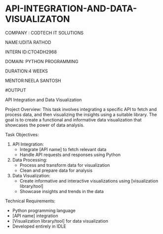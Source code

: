 # API-INTEGRATION-AND-DATA-VISUALIZATON
COMPANY : CODTECH IT SOLUTIONS

NAME:UDITA RATHOD

INTERN ID:CTO4DH2968

DOMAIN: PYTHON PROGRAMMING

DURATION:4 WEEKS

MENTOR:NEELA SANTOSH

#OUTPUT

API Integration and Data Visualization

Project Overview:
This task involves integrating a specific API to fetch and process data, and then visualizing the insights using a suitable library. The goal is to create a functional and informative data visualization that showcases the power of data analysis.

Task Objectives:

1. API Integration:
    - Integrate [API name] to fetch relevant data
    - Handle API requests and responses using Python
2. Data Processing:
    - Process and transform data for visualization
    - Clean and prepare data for analysis
3. Data Visualization:
    - Create informative and interactive visualizations using [visualization library/tool]
    - Showcase insights and trends in the data

Technical Requirements:

- Python programming language
- [API name] integration
- [Visualization library/tool] for data visualization
- Developed entirely in IDLE

  
